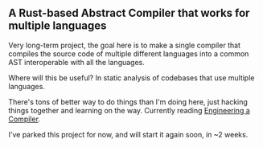 ## A Rust-based Abstract Compiler that works for multiple languages

Very long-term project, the goal here is to make a single compiler that compiles the source code of multiple different languages into a common AST interoperable with all the languages.

Where will this be useful? In static analysis of codebases that use multiple languages.

There's tons of better way to do things than I'm doing here, just hacking things together and learning on the way. Currently reading [Engineering a Compiler](https://dl.acm.org/doi/pdf/10.5555/2737838#:~:text=Engineering%20a%20Compiler%20is%20a,to%20build%20a%20modern%20compiler.%E2%80%9D&text=%E2%80%9CA%20wonderful%20introduction%20to%20the,lore%20of%20modern%20compil%2D%20ers.).

I've parked this project for now, and will start it again soon, in ~2 weeks.
